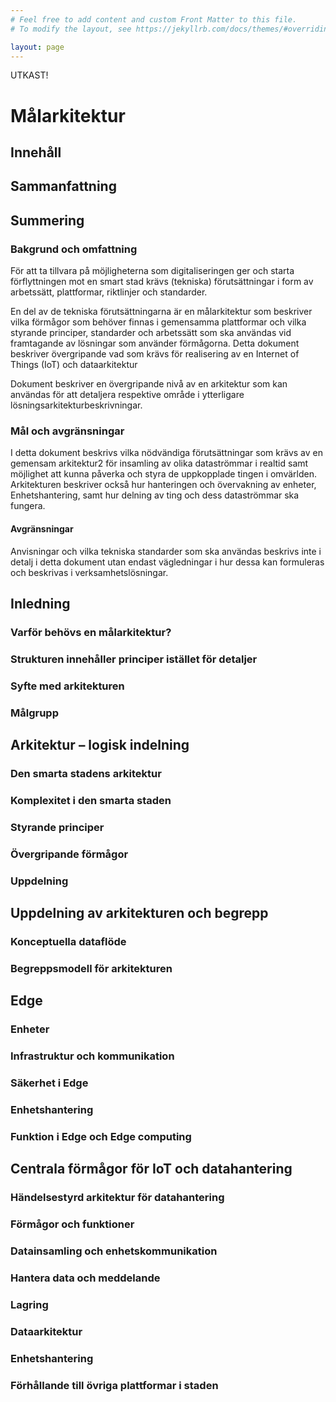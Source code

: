 ```yaml
---
# Feel free to add content and custom Front Matter to this file.
# To modify the layout, see https://jekyllrb.com/docs/themes/#overriding-theme-defaults

layout: page
---
```


UTKAST!


# Målarkitektur
## Innehåll
## Sammanfattning
## Summering
### Bakgrund och omfattning
För att ta tillvara på möjligheterna som digitaliseringen ger och
starta förflyttningen mot en smart stad krävs (tekniska) förutsättningar i form av 
arbetssätt, plattformar, riktlinjer och standarder. 

En del av de tekniska förutsättningarna är en målarkitektur som
beskriver vilka förmågor som behöver finnas i gemensamma
plattformar och vilka styrande principer, standarder och arbetssätt
som ska användas vid framtagande av lösningar som använder
förmågorna. Detta dokument beskriver övergripande vad som krävs
för realisering av en Internet of Things (IoT) och dataarkitektur

Dokument beskriver en övergripande nivå av en arkitektur som kan
användas för att detaljera respektive område i ytterligare
lösningsarkitekturbeskrivningar. 

### Mål och avgränsningar
I detta dokument beskrivs vilka nödvändiga förutsättningar som
krävs av en gemensam arkitektur2
för insamling av olika
dataströmmar i realtid samt möjlighet att kunna påverka och styra
de uppkopplade tingen i omvärlden. Arkitekturen beskriver också
hur hanteringen och övervakning av enheter, Enhetshantering, samt
hur delning av ting och dess dataströmmar ska fungera.
#### Avgränsningar
Anvisningar och vilka tekniska standarder som ska användas
beskrivs inte i detalj i detta dokument utan endast vägledningar i
hur dessa kan formuleras och beskrivas i verksamhetslösningar.



## Inledning 
### Varför behövs en målarkitektur? 
### Strukturen innehåller principer istället för detaljer
### Syfte med arkitekturen
### Målgrupp
## Arkitektur – logisk indelning
### Den smarta stadens arkitektur
### Komplexitet i den smarta staden
### Styrande principer
### Övergripande förmågor
### Uppdelning
## Uppdelning av arkitekturen och begrepp 
### Konceptuella dataflöde  
### Begreppsmodell för arkitekturen 
## Edge
### Enheter
### Infrastruktur och kommunikation
### Säkerhet i Edge
### Enhetshantering
### Funktion i Edge och Edge computing 
## Centrala förmågor för IoT och datahantering 
### Händelsestyrd arkitektur för datahantering 
### Förmågor och funktioner 
### Datainsamling och enhetskommunikation
### Hantera data och meddelande
### Lagring 
### Dataarkitektur
### Enhetshantering
### Förhållande till övriga plattformar i staden

